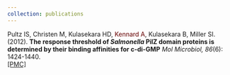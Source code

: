 ```yaml
---
collection: publications
---
```

Pultz IS, Christen M, Kulasekara HD, <span style="color: #660000;">Kennard A</span>,
Kulasekara B, Miller SI. (2012). <b>The response threshold of <i>Salmonella</i>
PilZ domain proteins is determined by their binding affinities for c-di-GMP</b>
<i>Mol Microbiol, 86</i>(6): 1424-1440.<br>
[\[PMC\]](https://www.ncbi.nlm.nih.gov/pmc/articles/PMC5034864)
